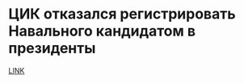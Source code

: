 # ЦИК отказался регистрировать Навального кандидатом в президенты



[LINK](https://varlamov.ru/2720027.html)